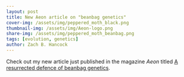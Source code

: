 ```yaml
---
layout: post
title: New Aeon article on "beanbag genetics"
cover-img: /assets/img/peppered_moth_black.png
thumbnail-img: /assets/img/Aeon-logo.png
share-img: /assets/img/peppered_moth_beanbag.png
tags: [evolution, genetics]
author: Zach B. Hancock
---
```


Check out my new article just published in the magazine *Aeon* titled [A resurrected defence of beanbag genetics](https://aeon.co/essays/a-resurrected-defence-of-beanbag-genetics).
